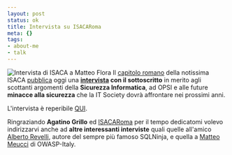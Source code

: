 ```yaml
--- 
layout: post
status: ok
title: Intervista su ISACARoma
meta: {}
tags: 
- about-me
- talk
---
```

![Intervista di ISACA a Matteo Flora](http://fast.mgpf.it/20061017_isaca.jpg)
Il [capitolo romano](http://www.isacaroma.it/html/newsletter/node/300) della notissima ISACA [pubblica](http://www.isacaroma.it/html/newsletter/node/300) oggi una **[intervista](http://www.isacaroma.it/html/newsletter/node/300) con il sottoscritto** in merito agli scottanti argomenti della **Sicurezza Informatica**, ad OPSI e alle future **minacce alla sicurezza** che la IT Society dovrà affrontare nei prossimi anni.  
  
L'intervista è reperibile [QUI](http://www.isacaroma.it/html/newsletter/node/300).  
  
Ringraziando **Agatino Grillo** ed [ISACARoma](http://www.isacaroma.it) per il tempo dedicatomi volevo indirizzarvi anche ad **altre interessanti interviste** quali quelle all'amico [Alberto Revelli](http://www.isacaroma.it/html/newsletter/node/287), autore del sempre più famoso SQLNinja, e quella a [Matteo Meucci](http://www.isacaroma.it/html/newsletter/node/78) di OWASP-Italy. 
